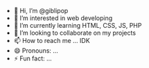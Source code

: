- 👋 Hi, I’m @giblipop
- 👀 I’m interested in web developing
- 🌱 I’m currently learning HTML, CSS, JS, PHP
- 💞️ I’m looking to collaborate on my projects
- 📫 How to reach me ... IDK
- 😄 Pronouns: ...
- ⚡ Fun fact: ...

<!---
giblipop/giblipop is a ✨ special ✨ repository because its `README.md` (this file) appears on your GitHub profile.
You can click the Preview link to take a look at your changes.
--->
